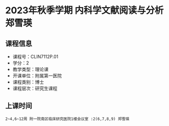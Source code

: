 # 2023年秋季学期 内科学文献阅读与分析 郑雪瑛






## 课程信息

- 课程号：CLIN7112P.01
- 学分：2
- 教学类型：理论课
- 开课单位：附属第一医院
- 课程类别：博士
- 课程层次：研究生课程

## 上课时间

```
2~4,6~12周 附一院南区临床研究医院1楼会议室 :2(6,7,8,9) 郑雪瑛
```

